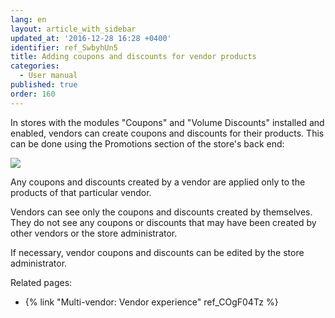 ```yaml
---
lang: en
layout: article_with_sidebar
updated_at: '2016-12-28 16:28 +0400'
identifier: ref_SwbyhUn5
title: Adding coupons and discounts for vendor products
categories:
  - User manual
published: true
order: 160
---
```



In stores with the modules "Coupons" and "Volume Discounts" installed and enabled, vendors can create coupons and discounts for their products. This can be done using the Promotions section of the store's back end:

![]({{site.baseurl}}/attachments/8751033/8719622.png)

Any coupons and discounts created by a vendor are applied only to the products of that particular vendor.

Vendors can see only the coupons and discounts created by themselves. They do not see any coupons or discounts that may have been created by other vendors or the store administrator.

If necessary, vendor coupons and discounts can be edited by the store administrator.

Related pages:

*   {% link "Multi-vendor: Vendor experience" ref_COgF04Tz %}
